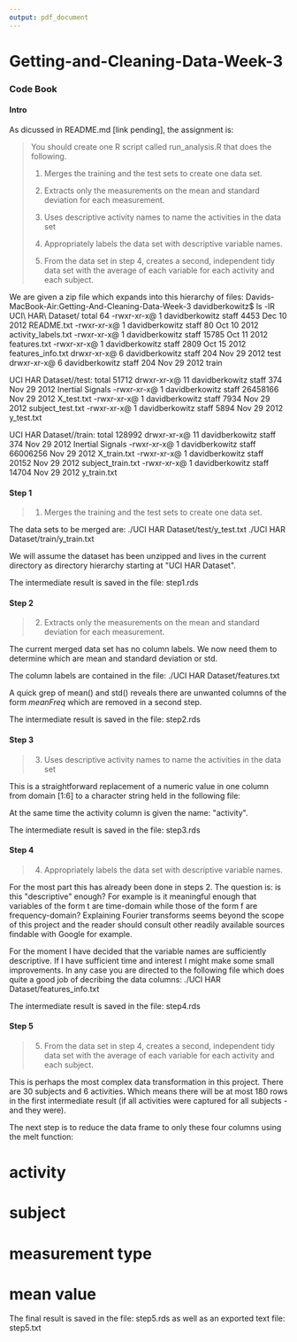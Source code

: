 ```yaml
---
output: pdf_document
---
```

# Getting-and-Cleaning-Data-Week-3

### Code Book

#### Intro

As dicussed in README.md [link pending], the assignment is: 

> You should create one R script called run_analysis.R that does the following. 
>
> 1. Merges the training and the test sets to create one data set.
>
> 2. Extracts only the measurements on the mean and standard deviation for each measurement. 
>
> 3. Uses descriptive activity names to name the activities in the data set
>
> 4. Appropriately labels the data set with descriptive variable names. 
>
> 5. From the data set in step 4, creates a second, independent tidy data set with the average of each variable for each activity and each subject.

We are given a zip file which expands into this hierarchy of files:
  Davids-MacBook-Air:Getting-And-Cleaning-Data-Week-3 davidberkowitz$ ls -lR UCI\ HAR\ Dataset/
  total 64
  -rwxr-xr-x@ 1 davidberkowitz  staff   4453 Dec 10  2012 README.txt
  -rwxr-xr-x@ 1 davidberkowitz  staff     80 Oct 10  2012 activity_labels.txt
  -rwxr-xr-x@ 1 davidberkowitz  staff  15785 Oct 11  2012 features.txt
  -rwxr-xr-x@ 1 davidberkowitz  staff   2809 Oct 15  2012 features_info.txt
  drwxr-xr-x@ 6 davidberkowitz  staff    204 Nov 29  2012 test
  drwxr-xr-x@ 6 davidberkowitz  staff    204 Nov 29  2012 train
  
  UCI HAR Dataset//test:
  total 51712
  drwxr-xr-x@ 11 davidberkowitz  staff       374 Nov 29  2012 Inertial Signals
  -rwxr-xr-x@  1 davidberkowitz  staff  26458166 Nov 29  2012 X_test.txt
  -rwxr-xr-x@  1 davidberkowitz  staff      7934 Nov 29  2012 subject_test.txt
  -rwxr-xr-x@  1 davidberkowitz  staff      5894 Nov 29  2012 y_test.txt
  
  UCI HAR Dataset//train:
  total 128992
  drwxr-xr-x@ 11 davidberkowitz  staff       374 Nov 29  2012 Inertial Signals
  -rwxr-xr-x@  1 davidberkowitz  staff  66006256 Nov 29  2012 X_train.txt
  -rwxr-xr-x@  1 davidberkowitz  staff     20152 Nov 29  2012 subject_train.txt
  -rwxr-xr-x@  1 davidberkowitz  staff     14704 Nov 29  2012 y_train.txt

#### Step 1

> 1. Merges the training and the test sets to create one data set.

The data sets to be merged are:
  ./UCI HAR Dataset/test/y_test.txt
  ./UCI HAR Dataset/train/y_train.txt

We will assume the dataset has been unzipped and lives in the current directory as directory hierarchy starting at "UCI HAR Dataset".

The intermediate result is saved in the file:
  step1.rds

#### Step 2

> 2. Extracts only the measurements on the mean and standard deviation for each measurement.

The current merged data set has no column labels. We now need them to determine which are mean and standard deviation or std.

The column labels are contained in the file:
  ./UCI HAR Dataset/features.txt

A quick grep of mean() and std() reveals there are unwanted columns of the form *meanFreq* which are removed in a second step.

The intermediate result is saved in the file:
  step2.rds

#### Step 3

> 3. Uses descriptive activity names to name the activities in the data set

This is a straightforward replacement of a numeric value in one column from domain  [1:6] to a character string held in the following file:

At the same time the activity column is given the name: "activity".

The intermediate result is saved in the file:
  step3.rds

#### Step 4

> 4. Appropriately labels the data set with descriptive variable names. 

For the most part this has already been done in steps 2. The question is: is this "descriptive" enough? For example is it meaningful enough that variables of the form t<something> are time-domain while those of the form f<something> are frequency-domain? Explaining Fourier transforms seems beyond the scope of this project and the reader should consult other readily available sources findable with Google for example.

For the moment I have decided that the variable names are sufficiently descriptive. If I have sufficient time and interest I might make some small improvements. In any case you are directed to the following file which does quite a good job of decribing the data columns:
  ./UCI HAR Dataset/features_info.txt

The intermediate result is saved in the file:
  step4.rds

#### Step 5

> 5. From the data set in step 4, creates a second, independent tidy data set with the average of each variable for each activity and each subject.

This is perhaps the most complex data transformation in this project. There are 30 subjects and 6 activities. Which means there will be at most 180 rows in the first intermediate result (if all activities were captured for all subjects - and they were).

The next step is to reduce the data frame to only these four columns using the melt function:
# activity
# subject
# measurement type
# mean value

The final result is saved in the file:
  step5.rds
as well as an exported text file:
  step5.txt

